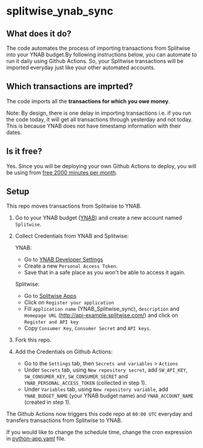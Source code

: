 # splitwise_ynab_sync

## What does it do?
The code automates the process of importing transactions from Splitwise into your YNAB budget.By following instructions below, you can automate to run it daily using Github Actions. So, your Splitwise transactions will be imported everyday just like your other automated accounts.

## Which transactions are imprted?
The code imports all the **transactions for which you owe money**.

Note: By design, there is one delay in importing transactions i.e. if you run the code today, it will get all transactions through yesterday and not today. This is because YNAB does not have timestamp information with their dates.

## Is it free?
Yes. Since you will be deploying your own Github Actions to deploy, you will be using from [free 2000 minutes per month](https://docs.github.com/en/billing/managing-billing-for-github-actions/about-billing-for-github-actions).

## Setup
This repo moves transactions from Splitwise to YNAB.

1. Go to your YNAB budget ([YNAB](https://app.youneedabudget.com/)) and create a new account named `Splitwise`.
2. Collect Credentials from YNAB and Splitwise:

    YNAB:
     - Go to [YNAB Developer Settings](https://app.ynab.com/settings/developer)
     - Create a new `Personal Access Token`.
     - Save that in a safe place as you won't be able to access it again.
    
    Splitwise:
    - Go to [Splitwise Apps](https://secure.splitwise.com/apps)
    - Click on `Register your application`
    - Fill `application name` (YNAB_Splitwise_sync), `description` and `Homepage URL` (http://api-example.splitwise.com/) and click on `Register and API key`
    - Copy `Consumer Key`, `Consumer Secret` and `API keys`.
3. Fork this repo.
4. Add the Credentials on Github Actions:
    - Go to the `Settings` tab, then `Secrets and variables` > `Actions`
    - Under `Secrets` tab, using `New repository secret`, add `SW_API_KEY`, `SW_CONSUMER_KEY`, `SW_CONSUMER_SECRET` and `YNAB_PERSONAL_ACCESS_TOKEN` (collected in step 1).
    - Under `Variables` tab, using `New repository variable`, add `YNAB_BUDGET_NAME` (your YNAB budget name) and `YNAB_ACCOUNT_NAME` (created in step 1).


The Github Actions now triggers this code repo at `00:00 UTC` everyday and transfers transactions from Splitwise to YNAB.

If you would like to change the schedule time, change the cron expression in [python-app.yaml](.github/workflows/python-app.yml) file.
